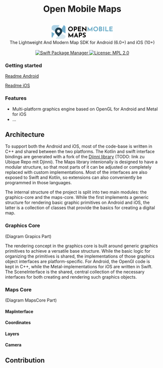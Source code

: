 <h1 align="center">Open Mobile Maps</h1>
<br />
<div align="center">
  <img width="200" height="45" src="logo.svg" />
  <br />
  The Lightweight And Modern Map SDK for Android (6.0+) and iOS (10+)
</div>
<br />
<div align="center">
    <!-- SPM -->
    <a href="https://github.com/apple/swift-package-manager">
      <img alt="Swift Package Manager"
      src="https://img.shields.io/badge/SPM-%E2%9C%93-brightgreen.svg?style=flat">
    </a>
    <!-- License -->
    <a href="https://github.com/UbiqueInnovation/notifyme-app-ios/blob/master/LICENSE">
      <img alt="License: MPL 2.0"
      src="https://img.shields.io/badge/License-MPL%202.0-brightgreen.svg">
    </a>
</div>

### Getting started

[Readme Android](./android/)

[Readme iOS](./ios/)

### Features
* Multi-platform graphics engine based on OpenGL for Android and Metal for iOS
* ...

## Architecture

To support both the Android and iOS, most of the code-base is written in C++ and shared between the two platforms. The Kotlin and swift interface bindings are generated with a fork of the [Djinni library](UBIQUE_DJINNI) (TODO: link zu Ubique Repo mit Djinni). The Maps library intenionally is designed to have a modular structure, so that most parts of it can be adjusted or completely replaced with custom implementations. Most of the interfaces are also exposed to Swift and Kotlin, so extensions can also conveniently be programmed in those languages.

The internal structure of the project is split into two main modules: the graphics-core and the maps-core. While the first implements a generic structure for rendering basic graphic primitives on Android and iOS, the latter is a collection of classes that provide the basics for creating a digital map.

### Graphics Core

(Diagram Grapics Part)

The rendering concept in the graphics core is built around generic graphics primitives to achieve a versatile base structure. While the basic logic for organizing the primitives is shared, the implementations of those graphics object interfaces are platform-specific. For Android, the OpenGl code is kept in C++, while the Metal-implementations for iOS are written in Swift. The SceneInterface is the shared, central collection of the necessary interfaces for both creating and rendering such graphics objects. 

### Maps Core

(Diagram MapsCore Part)

#### MapInterface

#### Coordinates

#### Layers

#### Camera

## Contribution
